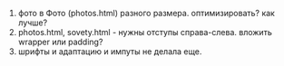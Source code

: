 1. фото в Фото (photos.html) разного размера. оптимизировать? как лучше?
2. photos.html, sovety.html - нужны отступы справа-слева. вложить wrapper или padding?
3. шрифты и адаптацию и импуты не делала еще. 
